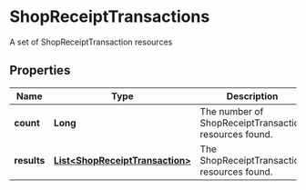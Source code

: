 

# ShopReceiptTransactions

A set of ShopReceiptTransaction resources

## Properties

Name | Type | Description | Notes
------------ | ------------- | ------------- | -------------
**count** | **Long** | The number of ShopReceiptTransaction resources found. |  [optional]
**results** | [**List&lt;ShopReceiptTransaction&gt;**](ShopReceiptTransaction.md) | The ShopReceiptTransaction resources found. |  [optional]



